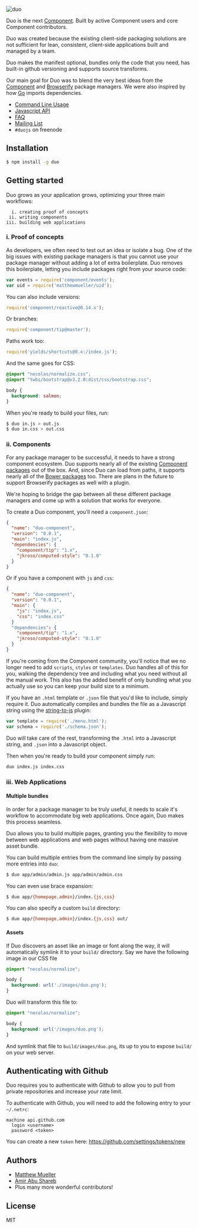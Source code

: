 ![duo](https://i.cloudup.com/zxYO3-GNkP.png)

Duo is the next [Component](https://github.com/component/component). Built by active Component users and core Component contributors.

Duo was created because the existing client-side packaging solutions are not sufficient for lean, consistent, client-side applications built and managed by a team.

Duo makes the manifest optional, bundles only the code that you need, has built-in github versioning and supports source transforms.

Our main goal for Duo was to blend the very best ideas from the [Component](https://github.com/component/component) and [Browserify](https://github.com/substack/node-browserify) package managers. We were also inspired by how [Go](http://go-lang.com/) imports dependencies.

- [Command Line Usage](/docs/cli.md)
- [Javascript API](/docs/api.md)
- [FAQ](/docs/faq.md)
- [Mailing List](https://groups.google.com/forum/#!forum/duojs)
- `#duojs` on freenode

## Installation

```bash
$ npm install -g duo
```

## Getting started

Duo grows as your application grows, optimizing your three main workflows:

      i. creating proof of concepts
     ii. writing components
    iii. building web applications

### i. Proof of concepts

As developers, we often need to test out an idea or isolate a bug. One of the big issues with existing package managers is that you cannot use your package manager without adding a lot of extra boilerplate. Duo removes this boilerplate, letting you include packages right from your source code:

```js
var events = require('component/events');
var uid = require('matthewmueller/uid');
```

You can also include versions:

```js
require('component/reactive@0.14.x');
```

Or branches:

```js
require('component/tip@master');
```

Paths work too:

```js
require('yields/shortcuts@0.x:/index.js');
```

And the same goes for CSS:

```css
@import "necolas/normalize.css";
@import "twbs/bootstrap@v3.2.0:dist/css/bootstrap.css";

body {
  background: salmon;
}
```

When you're ready to build your files, run:

```bash
$ duo in.js > out.js
$ duo in.css > out.css
```

### ii. Components

For any package manager to be successful, it needs to have a strong component ecosystem. Duo supports nearly all of the existing [Component packages](https://github.com/component/component/wiki/Components) out of the box. And, since Duo can load from paths, it supports nearly all of the [Bower packages](http://bower.io/search/) too. There are plans in the future to support Browserify packages as well with a plugin.

We're hoping to bridge the gap between all these different package managers and come up with a solution that works for everyone.

To create a Duo component, you'll need a `component.json`:

```json
{
  "name": "duo-component",
  "version": "0.0.1",
  "main": "index.js",
  "dependencies": {
    "component/tip": "1.x",
    "jkroso/computed-style": "0.1.0"
  }
}
```

Or if you have a component with `js` and `css`:

```json
{
  "name": "duo-component",
  "version": "0.0.1",
  "main": {
    "js": "index.js",
    "css": "index.css"
  }
  "dependencies": {
    "component/tip": "1.x",
    "jkroso/computed-style": "0.1.0"
  }
}
```

If you're coming from the Component community, you'll notice that we no longer need to add `scripts`, `styles` or `templates`. Duo handles all of this for you, walking the dependency tree and including what you need without all the manual work. This also has the added benefit of only bundling what you actually use so you can keep your build size to a minimum.

If you have an `.html` template or `.json` file that you'd like to include, simply require it. Duo automatically compiles and bundles the file as a Javascript string using the [string-to-js](https://github.com/component/duo-string-to-js) plugin:

```js
var template = require('./menu.html');
var schema = require('./schema.json');
```

Duo will take care of the rest, transforming the `.html` into a Javascript string, and `.json` into a Javascript object.

Then when you're ready to build your component simply run:

```bash
duo index.js index.css
```

### iii. Web Applications

#### Multiple bundles

In order for a package manager to be truly useful, it needs to scale it's workflow to accommodate big web applications. Once again, Duo makes this process seamless.

Duo allows you to build multiple pages, granting you the flexibility to move between web applications and web pages without having one massive asset bundle.

You can build multiple entries from the command line simply by passing more entries into `duo`:

```bash
$ duo app/admin/admin.js app/admin/admin.css
```

You can even use brace expansion:

```bash
$ duo app/{homepage,admin}/index.{js,css}
```

You can also specify a custom `build` directory:

```bash
$ duo app/{homepage,admin}/index.{js,css} out/
```

#### Assets

If Duo discovers an asset like an image or font along the way, it will automatically symlink it to your `build/` directory. Say we have the following image in our CSS file

```css
@import "necolas/normalize";

body {
  background: url('./images/duo.png');
}
```

Duo will transform this file to:

```css
@import "necolas/normalize";

body {
  background: url('/images/duo.png');
}
```

And symlink that file to `build/images/duo.png`, its up to you to expose `build/` on your web server.

## Authenticating with Github

Duo requires you to authenticate with Github to allow you to pull from private repositories and increase your rate limit.

To authenticate with Github, you will need to add the following entry to your `~/.netrc`:

    machine api.github.com
      login <username>
      password <token>

You can create a new `token` here: https://github.com/settings/tokens/new

## Authors

- [Matthew Mueller](https://github.com/MatthewMueller)
- [Amir Abu Shareb](https://github.com/yields)
- Plus many more wonderful contributors!

## License

MIT
